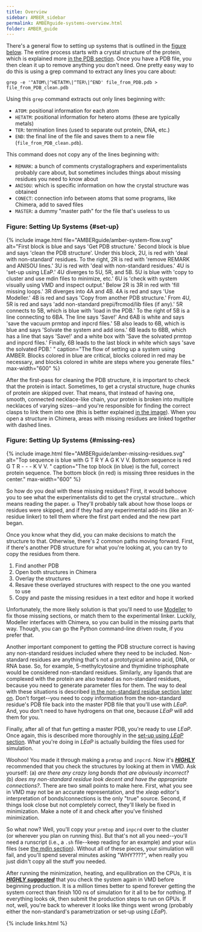 ```yaml
---
title: Overview
sidebar: AMBER_sidebar
permalink: AMBERguide-systems-overview.html
folder: AMBER_guide
---
```


<link rel="stylesheet" href="css/theme-orange.css">

There's a general flow to setting up systems that is outlined in
the [figure below](AMBERguide-systems-overview.html#set-up).
The entire process starts with a crystal structure of the
protein, which is explained more [in the PDB section](AMBERguide-PDBs.html).
Once you have a PDB file, you then clean it up to remove anything you don't
need. One pretty easy way to do this is using a grep command to extract any
lines you care about:

```
grep -e '^ATOM\|^HETATM\|^TER\|^END' file_from_PDB.pdb > file_from_PDB_clean.pdb
```

Using this `grep` command extracts out only lines beginning with:

* `ATOM`: positional information for each atom
* `HETATM`: positional information for hetero atoms (these are typically metals)
* `TER`: termination lines (used to separate out protein, DNA, etc.)
* `END`: the final line of the file
and saves them to a new file (`file_from_PDB_clean.pdb`).

This command does not copy any of the lines beginning with:
* `REMARK`: a bunch of comments crystallographers and experimentalists probably
care about, but sometimes includes things about missing residues you need to
know about
* `ANISOU`: which is specific information on how the crystal structure was
obtained
* `CONECT`: connection info between atoms that some programs, like Chimera,
add to saved files
* `MASTER`: a dummy "master path" for the file that's useless to us

### Figure: Setting Up Systems {#set-up}
{% include image.html file="AMBERguide/amber-system-flow.svg"
alt="First block is blue and says 'Get PDB structure.'
Second block is blue and says 'clean the PDB structure'.
Under this block, 2U, is red with 'deal with non-standard' residues.
To the right, 2R is red with 'remove REMARK and ANISOU lines.'
3U is red with 'deal with non-standard residues.'
4U is 'set-up using LEaP.'
4U diverges to 5U, 5R, and 5B.
5U is blue with 'copy to cluster and use mdin files to minimize, etc.'
6U is 'check with system visually using VMD and inspect output.'
Below 2R is 3R in red with 'fill missing loops.'
3R diverges into 4A and 4B.
4A is red and says 'Use Modeller.'
4B is red and says 'Copy from another PDB structure.'
From 4U, 5R is red and says 'add non-standard prepi/frcmod/lib files (if any).'
5R connects to 5B, which is blue with 'load in the PDB.'
To the right of 5B is a line connecting to 6BA. The line says 'Save!' And
6AB is white and says 'save the vacuum prmtop and inpcrd files.'
5B also leads to 6B, which is blue and says 'Solvate the system and add ions.'
6B leads to 6BB, which has a line that says 'Save!' and a white box with
'Save the solvated prmtop and inpcrd files.'
Finally, 6B leads to the last block in white which says 'save the solvated PDB.'
"
caption="The flow of setting up a system using AMBER. Blocks colored in blue
are critical, blocks colored in red may be necessary, and blocks colored in
white are steps where you generate files." max-width="600" %}
<!-- END IMAGE -->

After the first-pass for cleaning the PDB structure, it is important to check
that the protein is intact. Sometimes, to get a crystal structure, huge chunks
of protein are skipped over. That means, that instead of having one, smooth,
connected necklace-like chain, your protein is broken into multiple necklaces
of varying sizes--and you're responsible for finding the correct clasps to link
them into one (this is better explained
    [in the image](AMBERguide-systems-overview.html#missing-res)).
When you open a structure in Chimera, areas with missing residues are linked
together with dashed lines.


### Figure: Setting Up Systems {#missing-res}
<!-- FIX ME -->
{% include image.html file="AMBERguide/amber-missing-residues.svg"
alt="Top sequence is blue with G T R Y A G K V V. Bottom sequence is red
G T R - - - K V V.
"
caption="The top block (in blue) is the full, correct protein sequence.
The bottom block (in red) is missing three residues in the center."
max-width="600" %}
<!-- END IMAGE -->

So how do you deal with these missing residues? First, it would behoove you to
see what the experimentalists did to get the crystal structure... which means
reading the paper. <small><small>:smiley:</small></small>
They'll probably talk about how those loops or residues were skipped, and if
they had any experimental add-ins (like an X-residue linker) to tell them where
the first part ended and the new part began.

Once you know what they did, you can make decisions to match the structure to
that. Otherwise, there's 2 common paths moving forward. First, if there's
another PDB structure for what you're looking at, you can try to copy the
residues from there.

1. Find another PDB
2. Open both structures in Chimera
3. Overlay the structures
4. Resave these overlayed structures with respect to the one you wanted to use
5. Copy and paste the missing residues in a text editor and hope it worked

Unfortunately, the more likely solution is that you'll need to use
[Modeller](https://salilab.org/modeller/) to fix those missing sections, or
match them to the experimental linker. Luckily, Modeller interfaces with
Chimera, so you can build in the missing parts that way. Though, you can go
the Python command-line driven route, if you prefer that.

Another important component to getting the PDB structure correct is having any
non-standard residues included where they need to be included. Non-standard
residues are anything that's not a prototypical amino acid, DNA, or RNA base.
So, for example, 5-methylcytosine and thymidine triphosphate would be
considered non-standard residues. Similarly, any ligands that are complexed
with the protein are also treated as non-standard residues, because you need to
generate parameter files for them. The way to deal with these situations is
described
[in the non-standard residue section later on](AMBERguide-non-standards.html).
Don't forget--you need to copy information from the non-standard residue's PDB
file back into the master PDB file that you'll use with *LEaP*. And, you don't
need to have hydrogens on that one, because *LEaP* will add them for you.

Finally, after all of that fun getting a master PDB, you're ready to use
*LEaP*. Once again, this is described more thoroughly in the
[set-up using <i>LEaP</i> section](AMBERguide-LEAP.html). What you're doing in
*LEaP* is actually building the files used for simulation.

Woohoo! You made it through making a `prmtop` and `inpcrd`. Now it's
<u>**_HIGHLY_**</u> recommended that you check the structures by looking at them
in VMD. Ask yourself: (a) *are there any crazy long bonds that are obviously
incorrect?* (b) *does my non-standard residue look decent and have the
appropriate connections?*. There are two small points to make here. First, what
you see in VMD may not be an accurate representation, and the *xleap* editor's
interpretation of bonds/connections is the only "true" source. Second, if
things look close but not completely correct, they'll likely be fixed in
minimization. Make a note of it and check after you've finished minimization.

So what now? Well, you'll copy your `prmtop` and `inpcrd` over to the cluster
(or wherever you plan on running this). But that's not all you need--you'll
need a runscript (i.e., a  `.sh` file--keep reading for an example) and your
`mdin` files (see [the mdin section](AMBERguide-mdins.html)). Without all of
these pieces, your simulation will fail, and you'll spend several minutes
asking "WHY????", when really you just didn't copy all the stuff you needed.

After running the minimization, heating, and equilibration on the CPUs, it is
<u>**_HIGHLY suggested_**</u> that you check the system again in VMD before
beginning production. It is a million times better to spend forever getting the
system correct than finish 100 ns of simulation for it all to be for nothing.
If everything looks ok, then submit the production steps to run on GPUs. If
not, well, you're back to wherever it looks like things went wrong (probably
    either the non-standard's parametrization or set-up using *LEaP*).

{% include links.html %}
